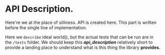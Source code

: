 # API Description.

Here're we at the place of silliness. API is created here.
This part is written before the single line of implementation.

Here we ```describe``` ideal world)), but the actual tests that can be run are in the ```/tests``` folder.
We should keep this ***api_description*** relatively short to provide a landing place to understand what is this thing the library **provides**.